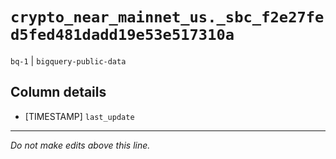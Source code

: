 # `crypto_near_mainnet_us._sbc_f2e27fed5fed481dadd19e53e517310a`
`bq-1` | `bigquery-public-data`

## Column details
* [TIMESTAMP] `last_update`

-------------------------------------------------------------------------------
*Do not make edits above this line.*
